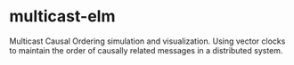 # multicast-elm
Multicast Causal Ordering simulation and visualization. Using vector clocks to maintain the order of causally related messages in a distributed system.

